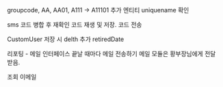 
 
groupcode, AA, AA01, A111 -> A11101
추가 엔티티
uniquename 확인

sms 코드 병합 후 재확인
코드 재생 및 저장.
코드 전송 

CustomUser 저장 시 delth 추가 retiredDate

리포팅 - 메일
인터페이스 끝날 때마다 메일 전송하기
메일 모듈은 황부장님에게 전달 받음.

조회
이메일